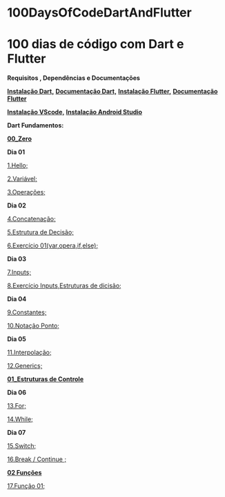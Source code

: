 # 100DaysOfCodeDartAndFlutter

# 100 dias de código com Dart e Flutter

**Requisitos , Dependências e Documentações**

[**Instalação Dart,**](https://dart.dev/get-dart)
[**Documentação Dart,**](https://dart.dev/guides)
[**Instalação Flutter,**](https://flutter.dev/docs/get-started/install)
[**Documentação Flutter**](https://flutter.dev/docs)

[**Instalação VScode,**](https://code.visualstudio.com/download)
[**Instalação Android Studio**](https://developer.android.com/studio?hl=pt-br)

**Dart Fundamentos:**

[**00_Zero**](https://github.com/ramonabreu-cdev/100DaysOfCodeDartAndFlutter/tree/master/01_FundamentosDart/00_Zero)


**Dia 01**

[1.Hello;](https://github.com/ramonabreu-cdev/100DaysOfCodeDartAndFlutter/blob/master/01_FundamentosDart/00_Zero/01_hello.dart)

[2.Variável;](https://github.com/ramonabreu-cdev/100DaysOfCodeDartAndFlutter/blob/master/01_FundamentosDart/00_Zero/02_variavel.dart)

[3.Operações;](https://github.com/ramonabreu-cdev/100DaysOfCodeDartAndFlutter/blob/master/01_FundamentosDart/00_Zero/03_operacoes.dart)

**Dia 02**

[4.Concatenação;](https://github.com/ramonabreu-cdev/100DaysOfCodeDartAndFlutter/blob/master/01_FundamentosDart/00_Zero/04_concatenacao.dart)

[5.Estrutura de Decisão;](https://github.com/ramonabreu-cdev/100DaysOfCodeDartAndFlutter/blob/master/01_FundamentosDart/00_Zero/05_estruDecisao.dart)

[6.Exercício 01(var,opera,if,else);](https://github.com/ramonabreu-cdev/100DaysOfCodeDartAndFlutter/blob/master/01_FundamentosDart/00_Zero/06_exercicio01.dart)

**Dia 03**

[7.Inputs;](https://github.com/ramonabreu-cdev/100DaysOfCodeDartAndFlutter/blob/master/01_FundamentosDart/00_Zero/07_input.dart)

[8.Exercício Inputs,Estruturas de dicisão;](https://github.com/ramonabreu-cdev/100DaysOfCodeDartAndFlutter/blob/master/01_FundamentosDart/00_Zero/08_inputEstruIfElse.dart)

**Dia 04**

[9.Constantes;](https://github.com/ramonabreu-cdev/100DaysOfCodeDartAndFlutter/blob/master/01_FundamentosDart/00_Zero/09_constantes01.dart)

[10.Notação Ponto;](https://github.com/ramonabreu-cdev/100DaysOfCodeDartAndFlutter/blob/master/01_FundamentosDart/00_Zero/10_notacaoPonto.dart)

**Dia 05**

[11.Interpolação;](https://github.com/ramonabreu-cdev/100DaysOfCodeDartAndFlutter/blob/master/01_FundamentosDart/00_Zero/11_interpolacao.dart)


[12.Generics;](https://github.com/ramonabreu-cdev/100DaysOfCodeDartAndFlutter/blob/master/01_FundamentosDart/00_Zero/12_generics.dart)

[**01_Estruturas de Controle**](https://github.com/ramonabreu-cdev/100DaysOfCodeDartAndFlutter/tree/master/01_FundamentosDart/01_EstruturasDeControle)


**Dia 06**

[13.For;](https://github.com/ramonabreu-cdev/100DaysOfCodeDartAndFlutter/blob/master/01_FundamentosDart/01_EstruturasDeControle/13_for01.dart)

[14.While;](https://github.com/ramonabreu-cdev/100DaysOfCodeDartAndFlutter/blob/master/01_FundamentosDart/01_EstruturasDeControle/14_while01.dart)

**Dia 07**

[15.Switch;](https://github.com/ramonabreu-cdev/100DaysOfCodeDartAndFlutter/blob/master/01_FundamentosDart/01_EstruturasDeControle/15_switch.dart)

[16.Break / Continue ;](https://github.com/ramonabreu-cdev/100DaysOfCodeDartAndFlutter/blob/master/01_FundamentosDart/01_EstruturasDeControle/16_breakContiue.dart)

[**02 Funções**](https://github.com/ramonabreu-cdev/100DaysOfCodeDartAndFlutter/tree/master/01_FundamentosDart/02_fun%C3%A7%C3%B5es)

[17.Função 01;](https://github.com/ramonabreu-cdev/100DaysOfCodeDartAndFlutter/tree/master/01_FundamentosDart/02_fun%C3%A7%C3%B5es)



